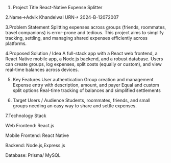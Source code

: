 1. Project Title
React-Native Expense Splitter

2.Name->Advik Khandelwal
URN-> 2024-B-12072007

3.Problem Statement
Splitting expenses across groups (friends, roommates, travel companions) is error-prone and tedious. This project aims to simplify tracking, settling, and managing shared expenses efficiently across platforms.

4.Proposed Solution / Idea
A full-stack app with a React web frontend, a React Native mobile app, a Node.js backend, and a robust database. Users can create groups, log expenses, split costs (equally or custom), and view real-time balances across devices.

5. Key Features
User authentication
Group creation and management
Expense entry with description, amount, and payer
Equal and custom split options
Real-time tracking of balances and simplified settlements

6. Target Users / Audience
Students, roommates, friends, and small groups needing an easy way to share and settle expenses.

7.Technology Stack

Web Frontend: React.js

Mobile Frontend: React Native

Backend: Node.js,Express.js

Database: Prisma/ MySQL 





